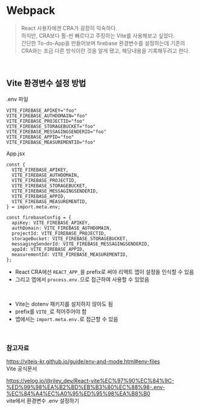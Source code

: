 # Webpack

> React 사용자에겐 CRA가 굉장히 익숙하다.  
> 하지만, CRA보다 훨-씬 빠르다고 주장하는 Vite를 사용해보고 싶었다.  
> 간단한 To-do-App을 만들어보며 firebase 환경변수를 설정하는데 기존의 CRA와는 조금 다른 방식이란 것을 알게 됐고, 해당내용을 기록해두려고 한다.

<br>

## Vite 환경변수 설정 방법

.env 파일

```
VITE_FIREBASE_APIKEY="foo"
VITE_FIREBASE_AUTHDOMAIN="foo"
VITE_FIREBASE_PROJECTID="foo"
VITE_FIREBASE_STORAGEBUCKET="foo"
VITE_FIREBASE_MESSAGINGSENDERID="foo"
VITE_FIREBASE_APPID="foo"
VITE_FIREBASE_MEASUREMENTID="foo"
```

App.jsx

```JSX
const {
  VITE_FIREBASE_APIKEY,
  VITE_FIREBASE_AUTHDOMAIN,
  VITE_FIREBASE_PROJECTID,
  VITE_FIREBASE_STORAGEBUCKET,
  VITE_FIREBASE_MESSAGINGSENDERID,
  VITE_FIREBASE_APPID,
  VITE_FIREBASE_MEASUREMENTID,
} = import.meta.env;

const firebaseConfig = {
  apiKey: VITE_FIREBASE_APIKEY,
  authDomain: VITE_FIREBASE_AUTHDOMAIN,
  projectId: VITE_FIREBASE_PROJECTID,
  storageBucket: VITE_FIREBASE_STORAGEBUCKET,
  messagingSenderId: VITE_FIREBASE_MESSAGINGSENDERID,
  appId: VITE_FIREBASE_APPID,
  measurementId: VITE_FIREBASE_MEASUREMENTID,
};
```

- React CRA에선 `REACT_APP_`을 prefix로 써야 리액트 앱이 설정을 인식할 수 있음
- 그리고 앱에서 `process.env.`으로 접근하여 사용할 수 있었음

<br>

- Vite는 dotenv 패키지를 설치하지 않아도 됨
- prefix를 `VITE_`로 적어주어야 함
- 앱에서는 `import.meta.env.`로 접근할 수 있음

<br>

### 참고자료

https://vitejs-kr.github.io/guide/env-and-mode.html#env-files  
Vite 공식문서

https://velog.io/@riley_dev/React-vite%EC%97%90%EC%84%9C-%ED%99%98%EA%B2%BD%EB%B3%80%EC%88%98-.env-%EC%84%A4%EC%A0%95%ED%95%98%EA%B8%B0  
vite에서 환경변수 .env 설정하기
